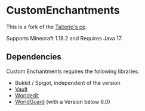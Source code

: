 # CustomEnchantments

This is a fork of the [Taiterio's ce](https://github.com/Taiterio/ce).

Supports Minecraft 1.18.2 and Requires Java 17.

## Dependencies

Custom Enchantments requires the following libraries:

* Bukkit / Spigot, independent of the version
* [Vault](http://dev.bukkit.org/bukkit-plugins/vault)
* [Worldedit](http://dev.bukkit.org/bukkit-plugins/worldedit/)
* [WorldGuard](http://dev.bukkit.org/bukkit-plugins/worldguard) (with a Version below 6.0)
